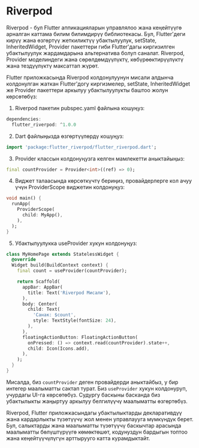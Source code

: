 # Riverpod

Riverpod - бул Flutter аппикацияларын управлялоо жана кеңейтүүгө арналган каттама билим билимдирүү библиотекасы. Бул, Flutter'деги кирүү жана өзгөртүү жеткиликтүү убактылуулук, setState, InheritedWidget, Provider пакеттери гиби Flutter'дагы киргизилген убактылуулук жардамдарына альтернатива болуп саналат. Riverpod, Provider моделиндеги жана сөрөлдөмдүүлүктү, көбүрөөктирүүлүктү жана тездүүлүктү максаттап жүрөт.

Flutter приложкасында Riverpod колдонулуунун мисали алдынча колдонулган жаткан Flutter'догу киргизмелер, setState, InheritedWidget же Provider пакеттери аркылуу убактылуулукты баштоо жолун көрсөтөбүз:

1. Riverpod пакетин pubspec.yaml файлына кошуңуз:
```dart
dependencies:
  flutter_riverpod: ^1.0.0
```
2. Dart файлыңызда өзгөртүүлөрдү кошуңуз:
```dart
import 'package:flutter_riverpod/flutter_riverpod.dart';
```
3. Provider классын колдонуңузга келген мамлекетти аныктайыңыз:
```dart
final countProvider = Provider<int>((ref) => 0);
```
4. Виджет талаасында көрсөткүчтү бериңиз, провайдерлерге кол ачуу үчүн ProviderScope виджетин колдонуңуз:
```dart
void main() {
  runApp(
    ProviderScope(
      child: MyApp(),
    ),
  );
}
```
5. Убактылуулукка useProvider хукун колдонуңуз:
```dart
class MyHomePage extends StatelessWidget {
  @override
  Widget build(BuildContext context) {
    final count = useProvider(countProvider);

    return Scaffold(
      appBar: AppBar(
        title: Text('Riverpod Мисали'),
      ),
      body: Center(
        child: Text(
          'Санак: $count',
          style: TextStyle(fontSize: 24),
        ),
      ),
      floatingActionButton: FloatingActionButton(
        onPressed: () => context.read(countProvider).state++,
        child: Icon(Icons.add),
      ),
    );
  }
}
```
Мисалда, биз `countProvider` деген провайдерди аныктайбыз, у бир интегер маалыматты сактап турат. Биз `useProvider` хукун колдонуруп, учурдагы UI-га көрсөтөбүз. Судургу баскыны басканда биз убактылыкты жаңыртуу аркылуу белгилүүчү маалыматты өзгөртөбүз.

Riverpod, Flutter приложкасындагы убактылыктарды декларативдүү жана кардарлыкты түзөтүүчү жол менен управлаууга мүмкүндүк берет. Бул, салыктарды жана маалыматты түзөтүүчү баскычтар арасында маалыматты бөлүштүрүүгө көмөктөшөт, кодунуздун бардыгын топтоо жана кеңейтүүчүлүгүн арттырууго катта курамдыктайт.